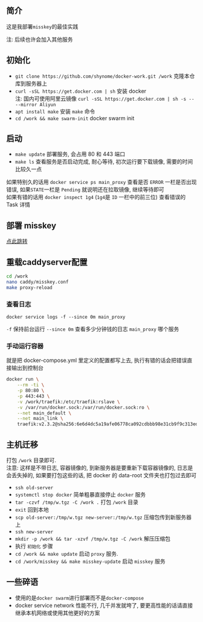 ## 简介

这是我部署`misskey`的最佳实践

注: 后续也许会加入其他服务

## 初始化

- `git clone https://github.com/shynome/docker-work.git /work` 克隆本仓库到服务器上
- `curl -sSL https://get.docker.com | sh` 安装 docker    
  注: 国内可使用阿里云镜像 `curl -sSL https://get.docker.com | sh -s -- --mirror Aliyun`
- `apt install make` 安装 `make` 命令
- `cd /work && make swarm-init` docker swarm init

## 启动

- `make update` 部署服务, 会占用 80 和 443 端口
- `make ls` 查看服务是否启动完成, 耐心等待, 初次运行要下载镜像, 需要的时间比较久一点

如果特别久的话用 `docker service ps main_proxy` 查看是否 `ERROR` 一栏是否出现错误, 如果`STATE`一栏是 `Pending` 就说明还在拉取镜像, 继续等待即可    
如果有错的话用 `docker inspect 1g4` (`1g4`是 `ID` 一栏中的前三位) 查看错误的 Task 详情

## 部署 misskey

[点此跳转](./misskey/README.md)

## 重载caddyserver配置

```sh
cd /work
nano caddy/misskey.conf
make proxy-reload
```

### 查看日志

`docker service logs -f --since 0m main_proxy`

`-f` 保持前台运行
`--since 0m` 查看多少分钟钱的日志
`main_proxy` 哪个服务

### 手动运行容器

就是把 docker-compose.yml 里定义的配置都写上去, 执行有错的话会把错误直接输出到控制台

```sh
docker run \
    --rm -ti \
    -p 80:80 \
    -p 443:443 \
    -v /work/traefik:/etc/traefik:rslave \
    -v /var/run/docker.sock:/var/run/docker.sock:ro \
    --net main_default \
    --net main_link \
    traefik:v2.3.2@sha256:6e6d4dc5a19afe06778ca092cdbbb98e31cb9f9c313edafa23f81a0e6ddf8a23
```

## 主机迁移

打包 `/work` 目录即可.    
注意: 这样是不带日志, 容器镜像的, 到新服务器是要重新下载容器镜像的, 日志是会丢失掉的, 如果要打包这些的话, 把 docker 的 data-root 文件夹也打包过去即可

- `ssh old-server`
- `systemctl stop docker` 简单粗暴直接停止 `docker` 服务
- `tar -czvf /tmp/w.tgz -C /work .` 打包 `/work` 目录
- `exit` 回到本地
- `scp old-server:/tmp/w.tgz new-server:/tmp/w.tgz` 压缩包传到新服务器上
- `ssh new-server`
- `mkdir -p /work && tar -xzvf /tmp/w.tgz -C /work` 解压压缩包
- 执行 `初始化` 步骤
- `cd /work && make update` 启动 `proxy` 服务.
- `cd /work/misskey && make misskey-update` 启动 `misskey` 服务

## 一些碎语

- 使用的是`docker swarm`进行部署而不是`docker-compose`
- docker service network 性能不行, 几千并发就垮了, 要更高性能的话请直接继承本机网络或使用其他更好的方案
